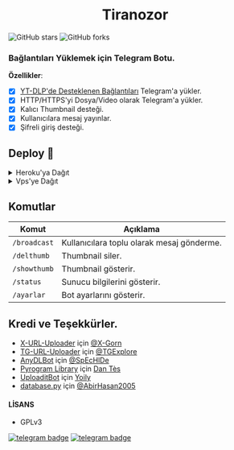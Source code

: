 <h1 align="center">Tiranozor</h1>

![GitHub stars](https://img.shields.io/github/stars/Turkce-Botlar-Sohbet/Tiranozor?style=social)
![GitHub forks](https://img.shields.io/github/forks/Turkce-Botlar-Sohbet/Tiranozor?style=social)

### Bağlantıları Yüklemek için Telegram Botu.

**Özellikler**:

- [x] [YT-DLP'de Desteklenen Bağlantıları](https://github.com/yt-dlp/yt-dlp/blob/master/supportedsites.md) Telegram'a yükler.
- [x] HTTP/HTTPS'yi Dosya/Video olarak Telegram'a yükler.
- [x] Kalıcı Thumbnail desteği.
- [x] Kullanıcılara mesaj yayınlar.
- [x] Şifreli giriş desteği.

## Deploy 🚀
<details><summary>Heroku'ya Dağıt</summary>
<p>
<br>
<a href="https://dashboard.heroku.com/new?template=https://github.com/Turkce-Botlar-Sohbet/Tiranozor">
  <img src="https://www.herokucdn.com/deploy/button.svg" alt="Deploy">
</a>
</p>
</details>

<details>
    <summary>Vps'ye Dağıt</summary>
    <br>
    <p align="center">

    Yerel Makine'de Dağıtım.

</p>

```console
    git clone https://github.com/Turkce-Botlar-Sohbet/Tiranozor
    cd Tiranozor
    pip3 install -r requirements.txt
```
<br>
  
```     
config.env'yi kendi değerlerinizle yapılandırın.
Ve son olarak başlatın.
```  
```console
    python bot.py
```  
</details>    


## Komutlar
Komut                   | Açıklama
----------------------- | ----------------------------------------    
`/broadcast`            | Kullanıcılara toplu olarak mesaj gönderme.  
`/delthumb`             | Thumbnail siler.
`/showthumb`            | Thumbnail gösterir.
`/status`               | Sunucu bilgilerini gösterir.
`/ayarlar`              | Bot ayarlarını gösterir.

## Kredi ve Teşekkürler.

* [X-URL-Uploader](https://github.com/X-Gorn/X-URL-Uploader/tree/database) için [@X-Gorn](https://t.me/xgorn)
* [TG-URL-Uploader](https://github.com/TGExplore/TG-URL-Uploader) için [@TGExplore](https://t.me/ViruZs)
* [AnyDLBot](https://telegram.dog/AnyDLBot) için [@SpEcHlDe](https://t.me/ThankTelegram)
* [Pyrogram Library](https://github.com/pyrogram/pyrogram) için [Dan Tès](https://t.me/haskell)
* [UploaditBot](https://telegram.dog/UploaditBot) için [Yoily](https://t.me/YoilyL)
* [database.py](https://github.com/AbirHasan2005/VideoCompress/blob/main/bot/database/database.py) için [@AbirHasan2005](https://t.me/AbirHasan2005)

#### LİSANS
- GPLv3


[![telegram badge](https://img.shields.io/badge/Telegram-Grup-30302f?style=flat&logo=telegram)](https://telegram.dog/botsohbet)
[![telegram badge](https://img.shields.io/badge/Telegram-Kanal-30302f?style=flat&logo=telegram)](https://telegram.dog/botarsivi)